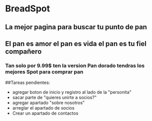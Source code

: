 # BreadSpot

## La mejor pagina para buscar tu punto de pan 

## El pan es amor el pan es vida el pan es tu fiel compañero

### Tan solo por 9.99$ ten la version Pan dorado tendras los mejores Spot para comprar pan

##Tareas pendientes:
- agregar boton de inicio y registro al lado de la "personita"
- sacar parte de "quieres unirte a socios?"
- agregar apartado "sobre nosotros"
- arreglar el apartado de socios
- Crear un apartado de contactos